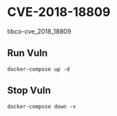 # CVE-2018-18809

tibco-cve_2018_18809

## Run Vuln

```
docker-compose up -d
```

## Stop Vuln

```
docker-compose down -v
```

